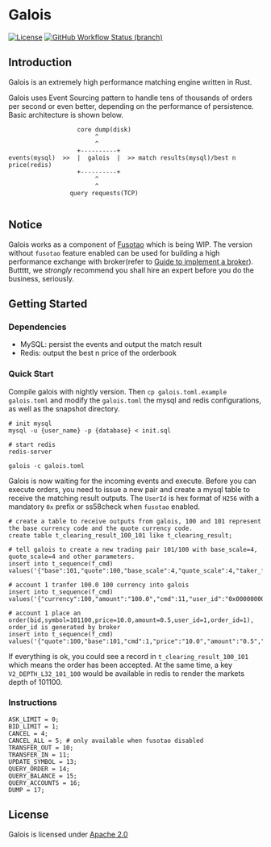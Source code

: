 # Galois
[![License](https://img.shields.io/badge/License-Apache%202.0-orange.svg)](#LICENSE)
[![GitHub Workflow Status (branch)](https://img.shields.io/github/workflow/status/uinb/galois/Rust%20CI/master)](https://github.com/uinb/galois/actions?query=branch%3Amaster)

## Introduction

Galois is an extremely high performance matching engine written in Rust.

Galois uses Event Sourcing pattern to handle tens of thousands of orders per second or even better, depending on the performance of persistence. Basic architecture is shown below.

```
                   core dump(disk)
                        ^
                        ^
                   +----------+
events(mysql)  >>  |  galois  |  >> match results(mysql)/best n price(redis)
                   +----------+
                        ^
                        ^
                 query requests(TCP) 
                       
```

## Notice
Galois works as a component of [Fusotao](https://github.com/uinb/fusotao) which is being WIP. The version without `fusotao` feature enabled can be used for building a high performance exchange with broker(refer to [Guide to implement a broker](#)). Buttttt, we *strongly* recommend you shall hire an expert before you do the business, seriously.

## Getting Started

### Dependencies

- MySQL: persist the events and output the match result
- Redis: output the best n price of the orderbook

### Quick Start

Compile galois with nightly version. Then `cp galois.toml.example galois.toml` and modify the `galois.toml` the mysql and redis configurations, as well as the snapshot directory.

```
# init mysql
mysql -u {user_name} -p {database} < init.sql

# start redis
redis-server

galois -c galois.toml
```

Galois is now waiting for the incoming events and execute. Before you can execute orders, you need to issue a new pair and create a mysql table to receive the matching result outputs. The `UserId` is hex format of `H256` with a mandatory `0x` prefix or ss58check when `fusotao` enabled.

```
# create a table to receive outputs from galois, 100 and 101 represent the base currency code and the quote currency code.
create table t_clearing_result_100_101 like t_clearing_result;

# tell galois to create a new trading pair 101/100 with base_scale=4, quote_scale=4 and other parameters.
insert into t_sequence(f_cmd) values('{"base":101,"quote":100,"base_scale":4,"quote_scale":4,"taker_fee":"0.002","maker_fee":"0.002","min_amount":"0.1","min_vol":"10","enable_market_order":false,"open":true,"cmd":13}');

# account 1 tranfer 100.0 100 currency into galois
insert into t_sequence(f_cmd) values('{"currency":100,"amount":"100.0","cmd":11,"user_id":"0x0000000000000000000000000000000000000000000000000000000000000001"}');

# account 1 place an order(bid,symbol=101100,price=10.0,amount=0.5,user_id=1,order_id=1), order_id is generated by broker
insert into t_sequence(f_cmd) values('{"quote":100,"base":101,"cmd":1,"price":"10.0","amount":"0.5","order_id":1,"user_id":"0x0000000000000000000000000000000000000000000000000000000000000001"}');
```

If everything is ok, you could see a record in `t_clearing_result_100_101` which means the order has been accepted. At the same time, a key `V2_DEPTH_L32_101_100` would be available in redis to render the markets depth of 101100.

### Instructions

```
ASK_LIMIT = 0;
BID_LIMIT = 1;
CANCEL = 4;
CANCEL_ALL = 5; # only available when fusotao disabled
TRANSFER_OUT = 10;
TRANSFER_IN = 11;
UPDATE_SYMBOL = 13;
QUERY_ORDER = 14;
QUERY_BALANCE = 15;
QUERY_ACCOUNTS = 16;
DUMP = 17;
```

## License
Galois is licensed under [Apache 2.0](LICENSE)
